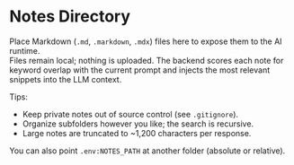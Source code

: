 # Notes Directory

Place Markdown (`.md`, `.markdown`, `.mdx`) files here to expose them to the AI runtime.  
Files remain local; nothing is uploaded. The backend scores each note for keyword overlap with the current
prompt and injects the most relevant snippets into the LLM context.

Tips:
- Keep private notes out of source control (see `.gitignore`).
- Organize subfolders however you like; the search is recursive.
- Large notes are truncated to ~1,200 characters per response.

You can also point `.env:NOTES_PATH` at another folder (absolute or relative).

